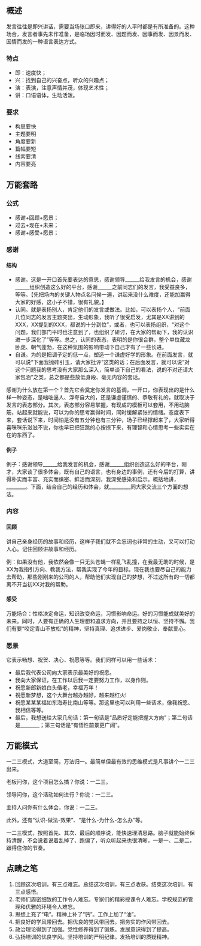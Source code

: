 ## 概述

发言往往是即兴讲话，需要当场张口即来，讲得好的人平时都是有所准备的。这种场合，发言者事先未作准备，是临场因时而发、因题而发、因事而发、因景而发、因情而发的一种语言表达方式。

### 特点

- 即：速度快；
- 兴：找到自己的兴奋点，听众的兴趣点；
- 演：表演，注意声情并茂，体现艺术性；
- 讲：口语语体，生动活泼。

### 要求

- 构思要快
- 主题要明
- 角度要新
- 篇幅要短
- 线索要清
- 内容要亮

## 万能套路

### 公式

- 感谢+回顾+愿景；
- 过去+现在+未来；
- 感谢+感受+愿景；

### 感谢

#### 结构

- 感谢。这是一开口首先要表达的意思，感谢领导______给我发言的机会，感谢______组织创造这么好的平台，感谢______之前同志们的发言，我受益良多，等等。【先把场内的关键人物点名问候一遍，讲起来没什么难度，还能加赢得大家的好感，这小子不错，很有礼貌。】
- 认同。就是表扬别人，肯定他们的发言或做法。比如，可以表扬个人，“前面几位同志的发言主题突出，生动形象，我听了很受启发，尤其是XX讲到的XXX，XX提到的XXX，都说的十分到位”，或者，也可以表扬组织，“对这个问题，我们部门平时也注意到了，也组织了研讨，在大家的帮助下，我的认识进一步深化了”等等。总之，认同的表态，表明的是你很合群，整个单位藏龙卧虎、朝气蓬勃，在这种氛围的影响带动下自己才有了一些长进。
- 自谦。为的是把调子定的低一点，塑造一个谦虚好学的形象。在前面发言，就可以说“下面我抛砖引玉，请大家批评”这类的话；在后面发言，就可以说“对这个问题我的思考没有大家那么深入，简单谈下自己的看法，说的不对还请大家包涵”之类，总之都是些放低身段、毫无内容的套话。

感谢为什么放在第一个？首先它会奠定你发言的基调，一开口，你表现出的是什么样一种姿态，是咄咄逼人、浮夸自大的，还是谦虚谨慎的、恭敬有礼的，就取决于发言的表态部分。其次，表态部分容易掌握，有现成的模板可以套用，不用动脑筋，站起来就能说，可以为你的思考赢得时间，同时缓解紧张的情绪。态度表下来，套话说下来，时间怕是没有五分钟也有三分钟，场子已经撑起来了，大家听得喜咪咪乐滋滋不说，你也早已把狂跳的心按捺下来，有理智和心情思考一些实实在在的东西了。

#### 例子

例子：感谢领导______给我发言的机会，感谢______组织创造这么好的平台，刚才，大家谈了很多体会，既有自己的语言，也有身边的事例，还有今后的打算，讲得朴实而丰富、充实而缜密、鲜活而深刻，我深受感染和启示。概括地讲，________。下面，结合自己的经历和体会，就_________同大家交流三个方面的想法。

### 内容

#### 回顾

讲自己亲身经历的故事和经历，这样子我们就不会忘词也非常的生动，又可以打动人心。记住回顾讲故事和经历。

例：如果没有他，我依然会像一只无头苍蝇一样乱飞乱撞，在我最无助的时候，是XX为我指引方向、教我方法，帮我实现了今年的目标。现在我也要尽自己的能力去帮助，那些刚刚来的公司的人，帮助他们实现自己的梦想，不过这所有的一切都离不开当初XX对我的帮助。

#### 感受

万能场合：性格决定命运，知识改变命运，习惯影响命运。好的习惯能成就美好的未来。同时，人要有正确的人生理想和追求方向，并且要持之以恒、坚持不懈。我们有要“咬定青山不放松”的精神，坚持真理、追求进步、爱岗敬业、奉献爱心。

### 愿景

它表示畅想、祝贺、决心、祝愿等等。我们同样可以用一些话术：

- 最后我代表公司向大家表示最美好的祝愿。
- 我向大家保证，在工作以后我一定要努力工作，以身作则。
- 祝愿新郎新娘白头偕老，幸福万年！
- 祝愿新梦想，这个大舞台越办越好，越来越红火!
- 祝愿某某某福如东海寿比南山等等。那这里也可以利用一些话术，像我祝愿、我相信等等。
- 最后，我想送给大家几句话：第一句话是“品质好定能把握大方向”；第二句话是________；第三句话是“有悟性前景更广阔”。

## 万能模式

一二三模式，大道至简，万法归一。最简单但最有效的思维模式是凡事讲个一二三出来。

老板问你，这个项目怎么搞？你说：一二三。

领导问你，这个活动如何进行？你说：一二三。

主持人问你有什么体会，你说：一二三。

此外，还有“认识-做法-效果”、“是什么-为什么-怎么办”等。

一二三模式，按照首先、其次、最后的顺序说，能快速理清思路。脑子就能始终保持清醒，不会说着说着乱掉了、跑偏了，听众听起来也很清晰，一是一、二是二，跟得住你的节奏。

## 点睛之笔

1. 回顾这次培训，有三点难忘。总结这次培训，有三点收获。结束这次培训，有三点感悟。
2. 老师们周密细致的工作令人难忘。专家们的精彩授课令人难忘。学校规范的管理和优雅的环境令人难忘。
3. 思想上充了“电”。精神上补了“钙”。工作上加了“油”。
4. 把良好的学风带回去。把优良的党风带回去。把务实的作风带回去。
5. 政治理论得到了加强。党性修养得到了锻炼。发展意识得到了提高。
6. 弘扬培训的优良学风。坚持培训的严明纪律。发扬培训的质疑精神。